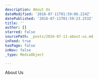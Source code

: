 ```yaml
---
description: About Us
dateModified: '2016-07-11T01:59:06.224Z'
datePublished: '2016-07-11T01:59:23.253Z'
title: ''
author: []
starred: false
sourcePath: _posts/2016-07-11-about-us.md
inFeed: true
hasPage: false
inNav: false
_type: MediaObject

---
```

About Us